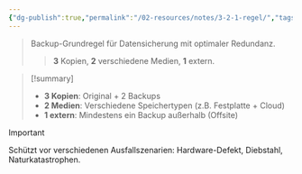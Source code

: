```yaml
---
{"dg-publish":true,"permalink":"/02-resources/notes/3-2-1-regel/","tags":["informatik/backup/strategie","sicherheit/it-sicherheit","sicherheit/redundanz"],"noteIcon":"","updated":"2025-09-27T01:32:43.000+02:00"}
---
```


>Backup-Grundregel für Datensicherung mit optimaler Redundanz.
>>**3** Kopien, **2** verschiedene Medien, **1** extern.

>[!summary]
>- **3 Kopien**: Original + 2 Backups
>- **2 Medien**: Verschiedene Speichertypen (z.B. Festplatte + Cloud)
>- **1 extern**: Mindestens ein Backup außerhalb (Offsite)

>[!important]
>Schützt vor verschiedenen Ausfallszenarien: Hardware-Defekt, Diebstahl, Naturkatastrophen.